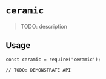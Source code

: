 # `ceramic`

> TODO: description

## Usage

```
const ceramic = require('ceramic');

// TODO: DEMONSTRATE API
```
